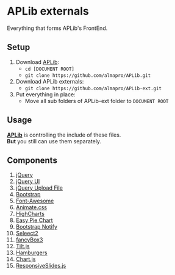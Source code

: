 # APLib externals
Everything that forms APLib's FrontEnd.

## Setup
1. Download [APLib](https://github.com/almapro/APLib/):  
   * `cd [DOCUMENT ROOT]`  
   * `git clone https://github.com/almapro/APLib.git`  
2. Download APLib externals:  
   * `git clone https://github.com/almapro/APLib-ext.git`  
3. Put everything in place:  
   * Move all sub folders of APLib-ext folder to `DOCUMENT ROOT`  

## Usage
[**APLib**](https://github.com/almapro/APLib/) is controlling the include of these files.  
**But** you still can use them separately.
## Components
1. [jQuery](https://jquery.com/)
2. [jQuery UI](https://jqueryui.com/)
3. [jQuery Upload File](https://github.com/hayageek/jquery-upload-file)
4. [Bootstrap](https://getbootstrap.com/)
5. [Font-Awesome](http://fontawesome.io/)
6. [Animate.css](https://github.com/daneden/animate.css/)
7. [HighCharts](https://www.highcharts.com/)
8. [Easy Pie Chart](https://github.com/rendro/easy-pie-chart)
9. [Bootstrap Notify](http://bootstrap-notify.remabledesigns.com/)
10. [Seleect2](https://select2.org/)
11. [fancyBox3](http://fancyapps.com/fancybox/3/)
12. [Tilt.js](http://gijsroge.github.io/tilt.js/)
13. [Hamburgers](https://jonsuh.com/hamburgers/)
14. [Chart.js](http://chartjs.org/)
15. [ResponsiveSlides.js](http://responsiveslides.com/)
